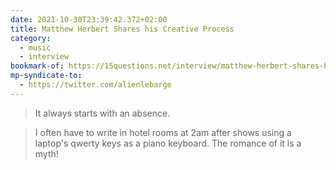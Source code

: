 ```yaml
---
date: 2021-10-30T23:39:42.372+02:00
title: Matthew Herbert Shares his Creative Process
category:
  - music
  - interview
bookmark-of: https://15questions.net/interview/matthew-herbert-shares-his-creative-process/page-1/
mp-syndicate-to:
  - https://twitter.com/alienlebarge
---
```

> It always starts with an absence.

> I often have to write in hotel rooms at 2am after shows using a laptop's qwerty keys as a piano keyboard. The romance of it is a myth!

